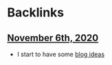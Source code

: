 
# Backlinks
## [November 6th, 2020](<November 6th, 2020.md>)
- I start to have some [blog ideas](<blog ideas.md>)

